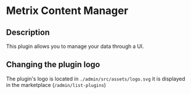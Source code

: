 # Metrix Content Manager

## Description

This plugin allows you to manage your data through a UI.

## Changing the plugin logo

The plugin's logo is located in `./admin/src/assets/logo.svg` it is displayed in the marketplace (`/admin/list-plugins`)
